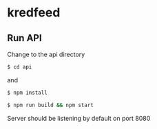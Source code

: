 # kredfeed

## Run API

Change to the api directory
```bash
$ cd api
```

and

```bash
$ npm install
```

```bash
$ npm run build && npm start
```

Server should be listening by default on port 8080
